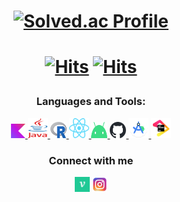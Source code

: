 

 <h1 align="center">
  
  <a href="https://solved.ac/profile/bigyoung8375"> ![Solved.ac Profile](http://mazassumnida.wtf/api/v2/generate_badge?boj=bigyoung8375) <a/>
 </h1>

 <h1 align="center">
  
   [![Hits](https://hits.seeyoufarm.com/api/count/incr/badge.svg?url=https%3A%2F%2Fvelog.io%2F%40lifeisbeautiful%2Fhit-counter&count_bg=%23FF4242&title_bg=%23727272&icon=github.svg&icon_color=%23E7E7E7&title=GITHUB&edge_flat=true)](https://hits.seeyoufarm.com)
   [![Hits](https://hits.seeyoufarm.com/api/count/incr/badge.svg?url=https%3A%2F%2Fvelog.io%2F%40lifeisbeautiful%2Fhit-counter&count_bg=%2357D390&title_bg=%23555555&icon=&icon_color=%23E7E7E7&title=VELOG&edge_flat=true)](https://hits.seeyoufarm.com)
 </h1>


 <h3 align="center">Languages and Tools:</h3>
 <p align="center">
  <a href="https://kotlinlang.org/" target="_blank"> <img src="https://github.com/chang0-0/assets/blob/main/kotlin%20icon.svg" alt="c" width="23" height="23"/> </a> 
  <a href="https://www.oracle.com/kr/java/" target="_blank"> <img src="https://github.com/chang0-0/assets/blob/main/java.svg" alt="c" width="32" height="32"/> </a>
  <a href="https://www.r-project.org/" target="_blank"> <img src="https://github.com/chang0-0/assets/blob/main/R%20icon.svg" alt="c" width="26" height="26"/> </a>
  <a href="https://ko.legacy.reactjs.org/" target="_blank"> <img src="https://github.com/chang0-0/assets/blob/main/react.svg" alt="c" width="32" height="32"/> </a>
  <a></a> <a></a> <a></a>
  <a></a> <a></a> <a></a>
  <a href="https://developer.android.com/?hl=ko" target="_blank"> <img src="https://github.com/chang0-0/assets/blob/main/android%20icon.svg" alt="c" width="26" height="26"/> </a>
  <a href="https://github.com/" target="_blank"> <img src="https://github.com/chang0-0/assets/blob/main/github%20icon.svg" alt="c" width="26" height="26"/> </a>
  <a href="https://developer.android.com/studio" target="_blank"> <img src="https://github.com/chang0-0/assets/blob/main/android%20studio%20icon.svg" alt="c" width="32" height="32"/> </a>
<a href="https://www.jetbrains.com/ko-kr/" target="_blank"> <img src="https://github.com/chang0-0/assets/blob/main/intellij%20icon.svg" alt="c" width="32" height="32"/> </a>
  
 </p>

 <!-- Connect with me -->
 <h3 align="center">Connect with me</h3>
 <p align="center">
  <a href="https://velog.io/@lifeisbeautiful" target="blank"><img align="center" src="https://github.com/chang0-0/assets/blob/main/velog%20icon.svg" alt="velog" height="24" width="24" /></a>
  <a href="https://www.instagram.com/_chang0_0/" target="blank"><img align="center" src="https://github.com/chang0-0/assets/blob/main/instagram.svg" alt="velog" height="24" width="24" /></a>
</p>
